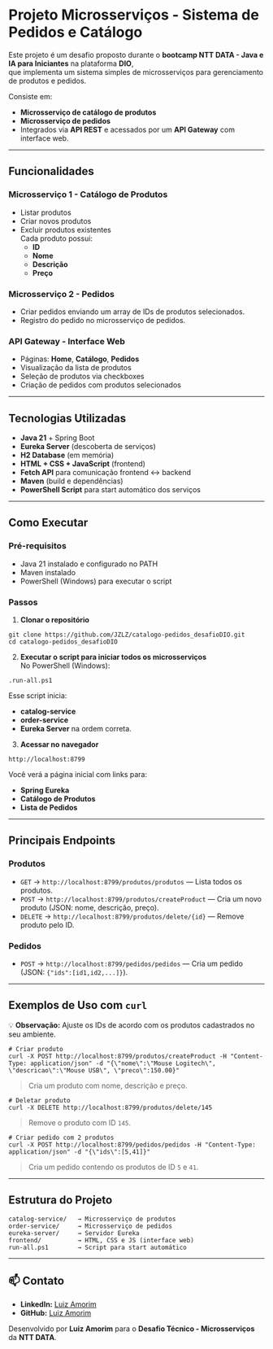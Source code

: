 # Projeto Microsserviços - Sistema de Pedidos e Catálogo

Este projeto é um desafio proposto durante o **bootcamp NTT DATA - Java e IA para Iniciantes** na plataforma **DIO**,  
que implementa um sistema simples de microsserviços para gerenciamento de produtos e pedidos.

Consiste em:
- **Microsserviço de catálogo de produtos**
- **Microsserviço de pedidos**
- Integrados via **API REST** e acessados por um **API Gateway** com interface web.

---

## Funcionalidades

### **Microsserviço 1 - Catálogo de Produtos**
- Listar produtos
- Criar novos produtos
- Excluir produtos existentes  
  Cada produto possui:
  - **ID**
  - **Nome**
  - **Descrição**
  - **Preço**

### **Microsserviço 2 - Pedidos**
- Criar pedidos enviando um array de IDs de produtos selecionados.
- Registro do pedido no microsserviço de pedidos.

### **API Gateway - Interface Web**
- Páginas: **Home**, **Catálogo**, **Pedidos**
- Visualização da lista de produtos
- Seleção de produtos via checkboxes
- Criação de pedidos com produtos selecionados

---

## Tecnologias Utilizadas
- **Java 21** + Spring Boot
- **Eureka Server** (descoberta de serviços)
- **H2 Database** (em memória)
- **HTML + CSS + JavaScript** (frontend)
- **Fetch API** para comunicação frontend ↔ backend
- **Maven** (build e dependências)
- **PowerShell Script** para start automático dos serviços

---

## Como Executar

### Pré-requisitos
- Java 21 instalado e configurado no PATH
- Maven instalado
- PowerShell (Windows) para executar o script

### Passos
1. **Clonar o repositório**
```console
git clone https://github.com/JZLZ/catalogo-pedidos_desafioDIO.git
cd catalogo-pedidos_desafioDIO
```

2. **Executar o script para iniciar todos os microsserviços**  
   No PowerShell (Windows):
```console
.run-all.ps1
```
Esse script inicia:
- **catalog-service**
- **order-service**
- **Eureka Server**
  na ordem correta.

3. **Acessar no navegador**
```
http://localhost:8799
```
Você verá a página inicial com links para:
- **Spring Eureka**
- **Catálogo de Produtos**
- **Lista de Pedidos**

---

## Principais Endpoints

### **Produtos**
- `GET` → `http://localhost:8799/produtos/produtos` — Lista todos os produtos.
- `POST` → `http://localhost:8799/produtos/createProduct` — Cria um novo produto (JSON: nome, descrição, preço).
- `DELETE` → `http://localhost:8799/produtos/delete/{id}` — Remove produto pelo ID.

### **Pedidos**
- `POST` → `http://localhost:8799/pedidos/pedidos` — Cria um pedido (JSON: `{"ids":[id1,id2,...]}`).

---

## Exemplos de Uso com `curl`

💡 **Observação:** Ajuste os IDs de acordo com os produtos cadastrados no seu ambiente.

```console
# Criar produto
curl -X POST http://localhost:8799/produtos/createProduct -H "Content-Type: application/json" -d "{\"nome\":\"Mouse Logitech\", \"descricao\":\"Mouse USB\", \"preco\":150.00}"
```
> Cria um produto com nome, descrição e preço.

```console
# Deletar produto
curl -X DELETE http://localhost:8799/produtos/delete/145
```
> Remove o produto com ID `145`.

```console
# Criar pedido com 2 produtos
curl -X POST http://localhost:8799/pedidos/pedidos -H "Content-Type: application/json" -d "{\"ids\":[5,41]}"
```
> Cria um pedido contendo os produtos de ID `5` e `41`.

---

## Estrutura do Projeto
```
catalog-service/   → Microsserviço de produtos
order-service/     → Microsserviço de pedidos
eureka-server/     → Servidor Eureka
frontend/          → HTML, CSS e JS (interface web)
run-all.ps1        → Script para start automático
```

---

## 📫 Contato
- **LinkedIn:** [Luiz Amorim](https://www.linkedin.com/in/jzlz)
- **GitHub:** [Luiz Amorim](https://github.com/jzlz)

Desenvolvido por **Luiz Amorim** para o **Desafio Técnico - Microsserviços** da **NTT DATA**.
